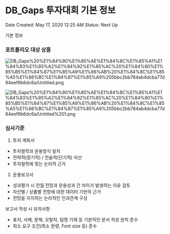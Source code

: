 # DB_Gaps 투자대회 기본 정보

Date Created: May 17, 2020 12:25 AM
Status: Next Up

기본 정보

### 포트폴리오 대상 상품

![DB_Gaps%20%E1%84%90%E1%85%AE%E1%84%8C%E1%85%A1%E1%84%83%E1%85%A2%E1%84%92%E1%85%AC%20%E1%84%80%E1%85%B5%E1%84%87%E1%85%A9%E1%86%AB%20%E1%84%8C%E1%85%A5%E1%86%BC%E1%84%87%E1%85%A9%205bbc2bb784ab4dcba77d84eef9b6dc6a/Untitled.png](DB_Gaps%20%E1%84%90%E1%85%AE%E1%84%8C%E1%85%A1%E1%84%83%E1%85%A2%E1%84%92%E1%85%AC%20%E1%84%80%E1%85%B5%E1%84%87%E1%85%A9%E1%86%AB%20%E1%84%8C%E1%85%A5%E1%86%BC%E1%84%87%E1%85%A9%205bbc2bb784ab4dcba77d84eef9b6dc6a/Untitled.png)

![DB_Gaps%20%E1%84%90%E1%85%AE%E1%84%8C%E1%85%A1%E1%84%83%E1%85%A2%E1%84%92%E1%85%AC%20%E1%84%80%E1%85%B5%E1%84%87%E1%85%A9%E1%86%AB%20%E1%84%8C%E1%85%A5%E1%86%BC%E1%84%87%E1%85%A9%205bbc2bb784ab4dcba77d84eef9b6dc6a/Untitled%201.png](DB_Gaps%20%E1%84%90%E1%85%AE%E1%84%8C%E1%85%A1%E1%84%83%E1%85%A2%E1%84%92%E1%85%AC%20%E1%84%80%E1%85%B5%E1%84%87%E1%85%A9%E1%86%AB%20%E1%84%8C%E1%85%A5%E1%86%BC%E1%84%87%E1%85%A9%205bbc2bb784ab4dcba77d84eef9b6dc6a/Untitled%201.png)

### 심사기준

1. 투자 계획서

- 투자철학과 운용방식 일치
- 전략적(장기적) / 전술적(단기적) 자산
- 투자철학에 맞는 논리적 근거

2. 운용보고서

- 성과평가 시 전월 전망과 운용성과 간 차이가 발생하는 이유 검토
- 자산별 / 상품별 전망에 대한 데이터 기반의 근거
- 전망을 지지하는 논리적인 인과관계 구성

보고서 작성 시 유의사항

- 표지, 서체, 문체, 오탈자, 팀명 기재 등 기본적인 문서 작성 원칙 준수
- 최소 요구 조건(최소 분량, Font size 등) 준수

